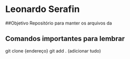 # Leonardo Serafin

##Objetivo
Repositório para manter os arquivos da 

## Comandos importantes para lembrar
git clone {endereço}
git add . (adicionar tudo)